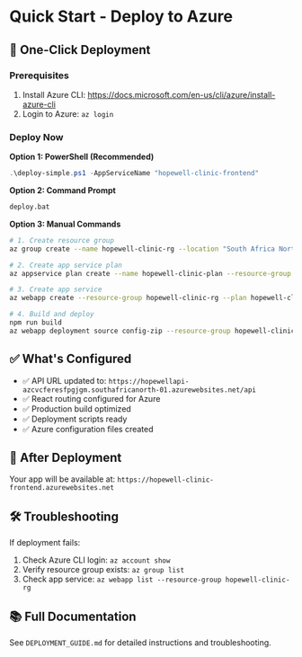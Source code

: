 # Quick Start - Deploy to Azure

## 🚀 One-Click Deployment

### Prerequisites
1. Install Azure CLI: https://docs.microsoft.com/en-us/cli/azure/install-azure-cli
2. Login to Azure: `az login`

### Deploy Now

**Option 1: PowerShell (Recommended)**
```powershell
.\deploy-simple.ps1 -AppServiceName "hopewell-clinic-frontend"
```

**Option 2: Command Prompt**
```cmd
deploy.bat
```

**Option 3: Manual Commands**
```bash
# 1. Create resource group
az group create --name hopewell-clinic-rg --location "South Africa North"

# 2. Create app service plan
az appservice plan create --name hopewell-clinic-plan --resource-group hopewell-clinic-rg --location "South Africa North" --sku B1 --is-linux

# 3. Create app service
az webapp create --resource-group hopewell-clinic-rg --plan hopewell-clinic-plan --name hopewell-clinic-frontend --runtime "NODE|18-lts"

# 4. Build and deploy
npm run build
az webapp deployment source config-zip --resource-group hopewell-clinic-rg --name hopewell-clinic-frontend --src build.zip
```

## ✅ What's Configured

- ✅ API URL updated to: `https://hopewellapi-azcvcferesfpgjgm.southafricanorth-01.azurewebsites.net/api`
- ✅ React routing configured for Azure
- ✅ Production build optimized
- ✅ Deployment scripts ready
- ✅ Azure configuration files created

## 🔗 After Deployment

Your app will be available at: `https://hopewell-clinic-frontend.azurewebsites.net`

## 🛠️ Troubleshooting

If deployment fails:
1. Check Azure CLI login: `az account show`
2. Verify resource group exists: `az group list`
3. Check app service: `az webapp list --resource-group hopewell-clinic-rg`

## 📚 Full Documentation

See `DEPLOYMENT_GUIDE.md` for detailed instructions and troubleshooting.














